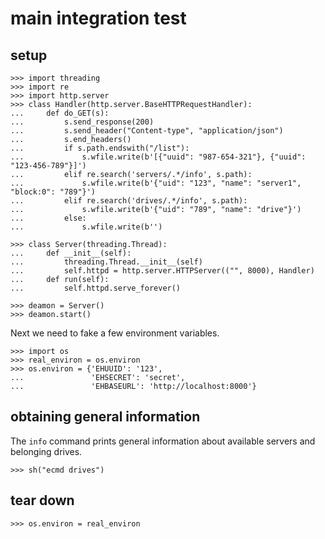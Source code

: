 # main integration test

## setup

    >>> import threading
    >>> import re
    >>> import http.server
    >>> class Handler(http.server.BaseHTTPRequestHandler):
    ...     def do_GET(s):
    ...         s.send_response(200)
    ...         s.send_header("Content-type", "application/json")
    ...         s.end_headers()
    ...         if s.path.endswith("/list"):
    ...             s.wfile.write(b'[{"uuid": "987-654-321"}, {"uuid": "123-456-789"}]')
    ...         elif re.search('servers/.*/info', s.path):
    ...             s.wfile.write(b'{"uid": "123", "name": "server1", "block:0": "789"}')
    ...         elif re.search('drives/.*/info', s.path):
    ...             s.wfile.write(b'{"uid": "789", "name": "drive"}')
    ...         else:
    ...             s.wfile.write(b'')

    >>> class Server(threading.Thread):
    ...     def __init__(self):
    ...         threading.Thread.__init__(self)
    ...         self.httpd = http.server.HTTPServer(("", 8000), Handler)
    ...     def run(self):
    ...         self.httpd.serve_forever()

    >>> deamon = Server()
    >>> deamon.start()

Next we need to fake a few environment variables.

    >>> import os
    >>> real_environ = os.environ
    >>> os.environ = {'EHUUID': '123',
    ...               'EHSECRET': 'secret',
    ...               'EHBASEURL': 'http://localhost:8000'}

## obtaining general information

The `info` command prints general information about available servers and
belonging drives.

    >>> sh("ecmd drives")

## tear down

    >>> os.environ = real_environ
